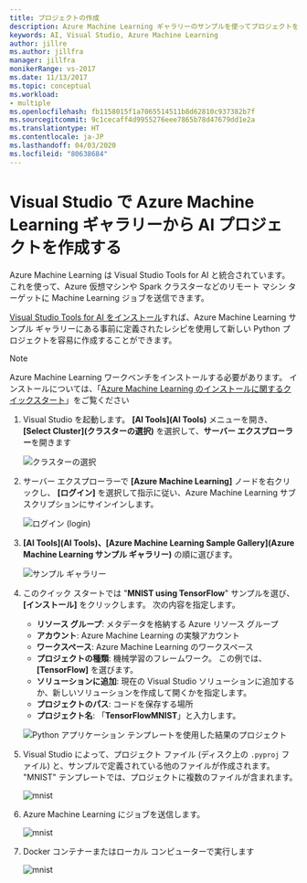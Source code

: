 ```yaml
---
title: プロジェクトの作成
description: Azure Machine Learning ギャラリーのサンプルを使ってプロジェクトを作成します
keywords: AI, Visual Studio, Azure Machine Learning
author: jillre
ms.author: jillfra
manager: jillfra
monikerRange: vs-2017
ms.date: 11/13/2017
ms.topic: conceptual
ms.workload:
- multiple
ms.openlocfilehash: fb1158015f1a7065514511b8d62810c937382b7f
ms.sourcegitcommit: 9c1cecaff4d9955276eee7865b78d47679dd1e2a
ms.translationtype: HT
ms.contentlocale: ja-JP
ms.lasthandoff: 04/03/2020
ms.locfileid: "80638684"
---
```

# <a name="create-an-ai-project-from-the-azure-machine-learning-gallery-in-visual-studio"></a>Visual Studio で Azure Machine Learning ギャラリーから AI プロジェクトを作成する

Azure Machine Learning は Visual Studio Tools for AI と統合されています。 これを使って、Azure 仮想マシンや Spark クラスターなどのリモート マシン ターゲットに Machine Learning ジョブを送信できます。 

[Visual Studio Tools for AI をインストール](installation.md)すれば、Azure Machine Learning サンプル ギャラリーにある事前に定義されたレシピを使用して新しい Python プロジェクトを容易に作成することができます。

> [!NOTE]
> Azure Machine Learning ワークベンチをインストールする必要があります。 インストールについては、「[Azure Machine Learning のインストールに関するクイックスタート](/azure/machine-learning/preview/quickstart-installation)」をご覧ください

1. Visual Studio を起動します。 **[AI Tools]\(AI Tools\)** メニューを開き、 **[Select Cluster]\(クラスターの選択\)** を選択して、**サーバー エクスプローラー**を開きます

    ![クラスターの選択](media/create-project-gallery/select-cluster.png)

2. サーバー エクスプローラーで **[Azure Machine Learning]** ノードを右クリックし、 **[ログイン]** を選択して指示に従い、Azure Machine Learning サブスクリプションにサインインします。

    ![ログイン (login)](media/create-project-gallery/azureml-login.png)

3. **[AI Tools]\(AI Tools\)、[Azure Machine Learning Sample Gallery]\(Azure Machine Learning サンプル ギャラリー\)** の順に選びます。

    ![サンプル ギャラリー](media/create-project-gallery/gallery.png)

4. このクイック スタートでは "**MNIST using TensorFlow**" サンプルを選び、 **[インストール]** をクリックします。 次の内容を指定します。

   - **リソース グループ**: メタデータを格納する Azure リソース グループ
   - **アカウント**: Azure Machine Learning の実験アカウント
   - **ワークスペース**: Azure Machine Learning のワークスペース
   - **プロジェクトの種類**: 機械学習のフレームワーク。 この例では、 **[TensorFlow]** を選びます。
   - **ソリューションに追加**: 現在の Visual Studio ソリューションに追加するか、新しいソリューションを作成して開くかを指定します。
   - **プロジェクトのパス**: コードを保存する場所
   - **プロジェクト名**: 「**TensorFlowMNIST**」と入力します。

   ![Python アプリケーション テンプレートを使用した結果のプロジェクト](media/create-project-gallery/new-AzureSampleProject.png)

5. Visual Studio によって、プロジェクト ファイル (ディスク上の `.pyproj` ファイル) と、サンプルで定義されている他のファイルが作成されます。 "MNIST" テンプレートでは、プロジェクトに複数のファイルが含まれます。

    ![mnist](media/create-project-gallery/azml-mnist.png)

6. Azure Machine Learning にジョブを送信します。

    ![mnist](media/create-project-gallery/submit-azml.png)

7. Docker コンテナーまたはローカル コンピューターで実行します

    ![mnist](media/create-project-gallery/azml-local.png)
